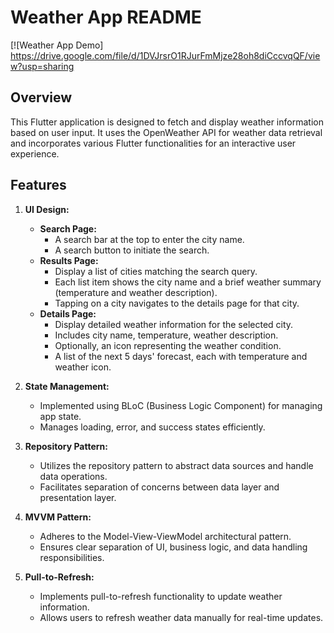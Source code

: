# Weather App README
[![Weather App Demo] https://drive.google.com/file/d/1DVJrsrO1RJurFmMjze28oh8diCccvqQF/view?usp=sharing
## Overview
This Flutter application is designed to fetch and display weather information based on user input. It uses the OpenWeather API for weather data retrieval and incorporates various Flutter functionalities for an interactive user experience.

## Features
1. **UI Design:**
    - **Search Page:**
        - A search bar at the top to enter the city name.
        - A search button to initiate the search.
    - **Results Page:**
        - Display a list of cities matching the search query.
        - Each list item shows the city name and a brief weather summary (temperature and weather description).
        - Tapping on a city navigates to the details page for that city.
    - **Details Page:**
        - Display detailed weather information for the selected city.
        - Includes city name, temperature, weather description.
        - Optionally, an icon representing the weather condition.
        - A list of the next 5 days' forecast, each with temperature and weather icon.

2. **State Management:**
    - Implemented using BLoC (Business Logic Component) for managing app state.
    - Manages loading, error, and success states efficiently.

3. **Repository Pattern:**
    - Utilizes the repository pattern to abstract data sources and handle data operations.
    - Facilitates separation of concerns between data layer and presentation layer.

4. **MVVM Pattern:**
    - Adheres to the Model-View-ViewModel architectural pattern.
    - Ensures clear separation of UI, business logic, and data handling responsibilities.

5. **Pull-to-Refresh:**
    - Implements pull-to-refresh functionality to update weather information.
    - Allows users to refresh weather data manually for real-time updates.
